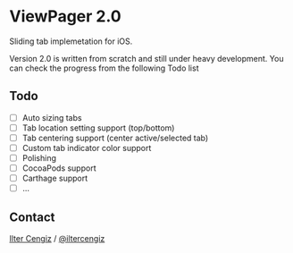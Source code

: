 ViewPager 2.0
===========

Sliding tab implemetation for iOS.

Version 2.0 is written from scratch and still under heavy development. You can check the progress from the following Todo list

## Todo

- [ ] Auto sizing tabs
- [ ] Tab location setting support (top/bottom)
- [ ] Tab centering support (center active/selected tab)
- [ ] Custom tab indicator color support
- [ ] Polishing
- [ ] CocoaPods support
- [ ] Carthage support
- [ ] ...

## Contact

[Ilter Cengiz](mailto:iltercengiz@yahoo.com) / [@iltercengiz](https://twitter.com/iltercengiz)
